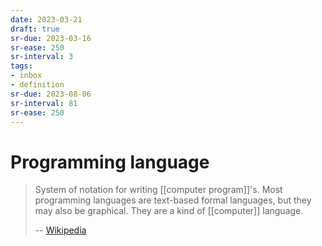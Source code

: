 ```yaml
---
date: 2023-03-21
draft: true
sr-due: 2023-03-16
sr-ease: 250
sr-interval: 3
tags:
- inbox
- definition
sr-due: 2023-08-06
sr-interval: 81
sr-ease: 250
---
```


# Programming language

> System of notation for writing [[computer program]]'s. Most programming
> languages are text-based formal languages, but they may also be graphical.
> They are a kind of [[computer]] language.
>
> -- [Wikipedia](https://en.wikipedia.org/wiki/Programming_language)